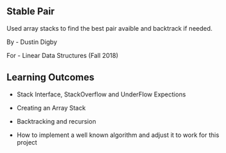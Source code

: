 Stable Pair
------------
Used array stacks to find the best pair avaible and backtrack if needed.

By - Dustin Digby

For - Linear Data Structures (Fall 2018)

Learning Outcomes
-------------
- Stack Interface, StackOverflow and UnderFlow Expections

- Creating an Array Stack

- Backtracking and recursion

- How to implement a well known algorithm and adjust it to work for this project
